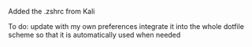 Added the .zshrc from Kali

To do:
update with my own preferences
integrate it into the whole dotfile scheme so that it is automatically used when needed
